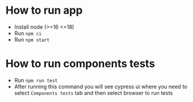 # How to run app

- Install node (>=16 <=18)
- Run `npm ci`
- Run `npm start`

# How to run components tests
- Run `npm run test`
- After running this command you will see cypress ui where you need to select `Components tests` tab and then select browser to run tests
